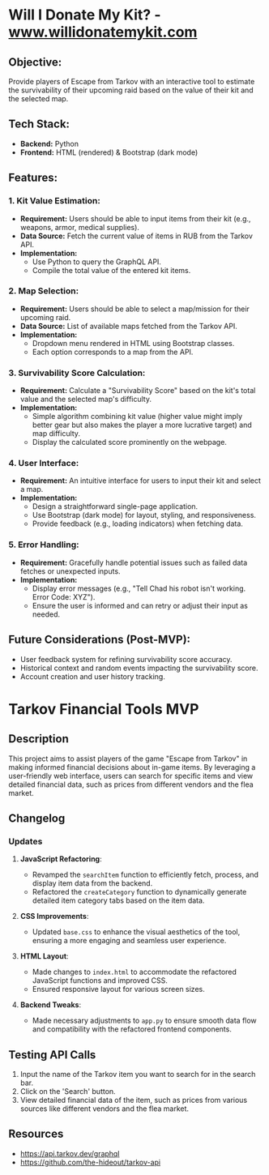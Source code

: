 # **Will I Donate My Kit? - www.willidonatemykit.com**

## **Objective:**
Provide players of Escape from Tarkov with an interactive tool to estimate the survivability of their upcoming raid based on the value of their kit and the selected map.

## **Tech Stack:**
- **Backend:** Python
- **Frontend:** HTML (rendered) & Bootstrap (dark mode)

## **Features:**

### 1. **Kit Value Estimation:**
   - **Requirement:** Users should be able to input items from their kit (e.g., weapons, armor, medical supplies).
   - **Data Source:** Fetch the current value of items in RUB from the Tarkov API.
   - **Implementation:** 
      - Use Python to query the GraphQL API.
      - Compile the total value of the entered kit items.

### 2. **Map Selection:**
   - **Requirement:** Users should be able to select a map/mission for their upcoming raid.
   - **Data Source:** List of available maps fetched from the Tarkov API.
   - **Implementation:** 
      - Dropdown menu rendered in HTML using Bootstrap classes.
      - Each option corresponds to a map from the API.

### 3. **Survivability Score Calculation:**
   - **Requirement:** Calculate a "Survivability Score" based on the kit's total value and the selected map's difficulty.
   - **Implementation:** 
      - Simple algorithm combining kit value (higher value might imply better gear but also makes the player a more lucrative target) and map difficulty.
      - Display the calculated score prominently on the webpage.

### 4. **User Interface:**
   - **Requirement:** An intuitive interface for users to input their kit and select a map.
   - **Implementation:** 
      - Design a straightforward single-page application.
      - Use Bootstrap (dark mode) for layout, styling, and responsiveness.
      - Provide feedback (e.g., loading indicators) when fetching data.

### 5. **Error Handling:**
   - **Requirement:** Gracefully handle potential issues such as failed data fetches or unexpected inputs.
   - **Implementation:** 
      - Display error messages (e.g., "Tell Chad his robot isn't working. Error Code: XYZ").
      - Ensure the user is informed and can retry or adjust their input as needed.

## **Future Considerations (Post-MVP):**
- User feedback system for refining survivability score accuracy.
- Historical context and random events impacting the survivability score.
- Account creation and user history tracking.


# Tarkov Financial Tools MVP

## Description

This project aims to assist players of the game "Escape from Tarkov" in making informed financial decisions about in-game items. By leveraging a user-friendly web interface, users can search for specific items and view detailed financial data, such as prices from different vendors and the flea market.

## Changelog

### Updates

1. **JavaScript Refactoring**:  
   - Revamped the `searchItem` function to efficiently fetch, process, and display item data from the backend.
   - Refactored the `createCategory` function to dynamically generate detailed item category tabs based on the item data.

2. **CSS Improvements**:  
   - Updated `base.css` to enhance the visual aesthetics of the tool, ensuring a more engaging and seamless user experience.

3. **HTML Layout**:  
   - Made changes to `index.html` to accommodate the refactored JavaScript functions and improved CSS. 
   - Ensured responsive layout for various screen sizes.

4. **Backend Tweaks**:  
   - Made necessary adjustments to `app.py` to ensure smooth data flow and compatibility with the refactored frontend components.

## Testing API Calls

1. Input the name of the Tarkov item you want to search for in the search bar.
2. Click on the 'Search' button.
3. View detailed financial data of the item, such as prices from various sources like different vendors and the flea market.

## Resources

- https://api.tarkov.dev/graphql
- https://github.com/the-hideout/tarkov-api
